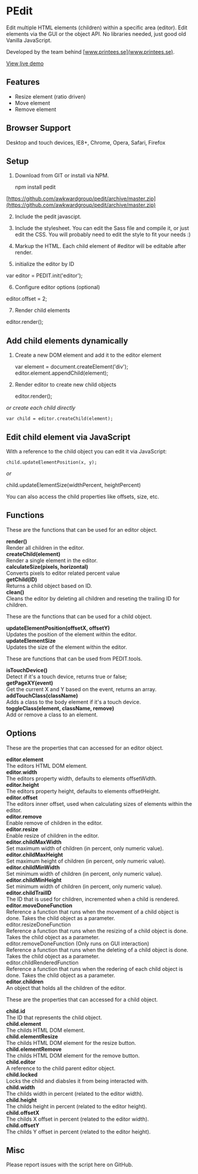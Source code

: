 PEdit
=====
Edit multiple HTML elements (children) within a specific area (editor). Edit elements via the GUI or the object API. No libraries needed, just good old Vanilla JavaScript.

Developed by the team behind [www.printees.se](www.printees.se).

[View live demo](http://awkwardcloud.com/pedit/)

## Features
- Resize element (ratio driven)
- Move element
- Remove element

## Browser Support
Desktop and touch devices, IE8+, Chrome, Opera, Safari, Firefox

## Setup
1. Download from GIT or install via NPM.

    npm install pedit 

[https://github.com/awkwardgroup/pedit/archive/master.zip](https://github.com/awkwardgroup/pedit/archive/master.zip)

2. Include the pedit javascipt.<br>

    <script src="javascripts/pedit.min.js"></script>

3. Include the stylesheet. You can edit the Sass file and compile it, or just edit the CSS. You will probably need to edit the style to fit your needs :)<br>

    <link rel="stylesheet" type="text/css" href="stylesheets/style.css">

4. Markup the HTML. Each child element of #editor will be editable after render.<br>

    <div id="editor">
      <div></div>
    </div>

5. initialize the editor by ID<br>

  var editor = PEDIT.init('editor');

6. Configure editor options (optional)<br>

  editor.offset = 2;

7. Render child elements<br>
  
  editor.render();

## Add child elements dynamically
1. Create a new DOM element and add it to the editor element<br>
    
    var element = document.createElement('div');
    editor.element.appendChild(element);

2. Render editor to create new child objects<br>
  
    editor.render();

_or create each child directly_

    var child = editor.createChild(element);

## Edit child element via JavaScript
With a reference to the child object you can edit it via JavaScript:<br>

    child.updateElementPosition(x, y);

_or_

  child.updateElementSize(widthPercent, heightPercent)

You can also access the child properties like offsets, size, etc.

## Functions
These are the functions that can be used for an editor object.

**render()**<br>
Render all children in the editor.<br>
**createChild(element)**<br>
Render a single element in the editor.<br>
**calculateSize(pixels, horizontal)**<br>
Converts pixels to editor related percent value<br>
**getChild(ID)**<br>
Returns a child object based on ID.<br>
**clean()**<br>
Cleans the editor by deleting all children and reseting the trailing ID for children.

These are the functions that can be used for a child object.

**updateElementPosition(offsetX, offsetY)**<br>
Updates the position of the element within the editor.<br>
**updateElementSize**<br>
Updates the size of the element within the editor.<br>


These are functions that can be used from PEDIT.tools.

**isTouchDevice()**<br>
Detect if it's a touch device, returns true or false;<br>
**getPageXY(event)**<br>
Get the current X and Y based on the event, returns an array.<br>
**addTouchClass(className)**<br>
Adds a class to the body element if it's a touch device.<br>
**toggleClass(element, className, remove)**<br>
Add or remove a class to an element.

## Options
These are the properties that can accessed for an editor object.

**editor.element**<br>
The editors HTML DOM element.<br>
**editor.width**<br>
The editors property width, defaults to elements offsetWidth.<br>
**editor.height**<br>
The editors property height, defaults to elements offsetHeight.<br>
**editor.offset**<br>
The editors inner offset, used when calculating sizes of elements within the editor.<br>
**editor.remove**<br>
Enable remove of children in the editor.<br>
**editor.resize**<br>
Enable resize of children in the editor.<br>
**editor.childMaxWidth**<br>
Set maximum width of children (in percent, only numeric value).<br>
**editor.childMaxHeight**<br>
Set maximum height of children (in percent, only numeric value).<br>
**editor.childMinWidth**<br>
Set minimum width of children (in percent, only numeric value).<br>
**editor.childMinHeight**<br>
Set minimum width of children (in percent, only numeric value).<br>
**editor.childTrailID**<br>
The ID that is used for children, incremented when a child is rendered.<br>
**editor.moveDoneFunction**<br>
Reference a function that runs when the movement of a child object is done. Takes the child object as a parameter.<br>
editor.resizeDoneFunction<br>
Reference a function that runs when the resizing of a child object is done. Takes the child object as a parameter.<br>
editor.removeDoneFunction (Only runs on GUI interaction)<br>
Reference a function that runs when the deleting of a child object is done. Takes the child object as a parameter.<br>
editor.childRenderedFunction<br>
Reference a function that runs when the redering of each child object is done. Takes the child object as a parameter.<br>
**editor.children**<br>
An object that holds all the children of the editor.

These are the properties that can accessed for a child object.

**child.id**<br>
The ID that represents the child object.<br>
**child.element**<br>
The childs HTML DOM element.<br>
**child.elementResize**<br>
The childs HTML DOM element for the resize button.<br>
**child.elementRemove**<br>
The childs HTML DOM element for the remove button.<br>
**child.editor**<br>
A reference to the child parent editor object.<br>
**child.locked**<br>
Locks the child and diabsles it from being interacted with.<br>
**child.width**<br>
The childs width in percent (related to the editor width).<br>
**child.height**<br>
The childs height in percent (related to the editor height).<br>
**child.offsetX**<br>
The childs X offset in percent (related to the editor width).<br>
**child.offsetY**<br>
The childs Y offset in percent (related to the editor height).

## Misc
Please report issues with the script here on GitHub.
